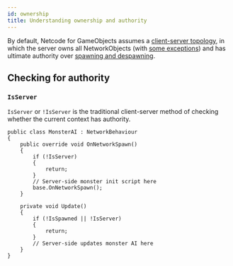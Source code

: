 ```yaml
---
id: ownership
title: Understanding ownership and authority
---
```


By default, Netcode for GameObjects assumes a [client-server topology](../terms-concepts/client-server.md), in which the server owns all NetworkObjects (with [some exceptions](networkobject.md#ownership)) and has ultimate authority over [spawning and despawning](object-spawning.md).

## Checking for authority

### `IsServer`

`IsServer` or `!IsServer` is the traditional client-server method of checking whether the current context has authority.

```
public class MonsterAI : NetworkBehaviour
{
    public override void OnNetworkSpawn()
    {
        if (!IsServer)
        {
            return;
        }
        // Server-side monster init script here
        base.OnNetworkSpawn();
    }

    private void Update()
    {
        if (!IsSpawned || !IsServer)
        {
            return;
        }
        // Server-side updates monster AI here
    }
}
```
